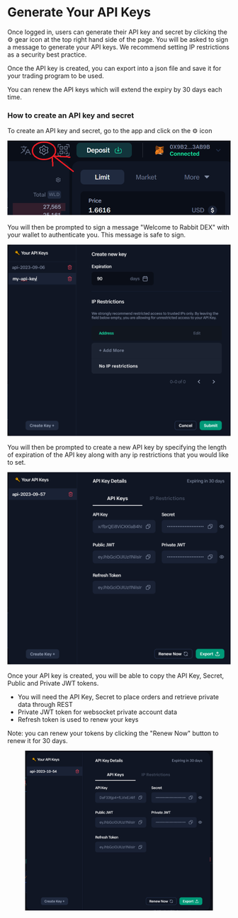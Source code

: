 # Generate Your API Keys

Once logged in, users can generate their API key and secret by clicking the :gear: gear icon at the top right hand side of the page. You will be asked to sign a message to generate your API keys. We recommend setting IP restrictions as a security best practice.&#x20;

Once the API key is created, you can export into a json file and save it for your trading program to be used.&#x20;

You can renew the API keys which will extend the expiry by 30 days each time.&#x20;

### How to create an API key and secret

To create an API key and secret, go to the app and click on the :gear: icon

![](<../.gitbook/assets/image (20).png>)

You will then be prompted to sign a message "Welcome to Rabbit DEX" with your wallet to authenticate you. This message is safe to sign.&#x20;

![](<../.gitbook/assets/image (23).png>)

You will then be prompted to create a new API key by specifying the length of expiration of the API key along with any ip restrictions that you would like to set.

![](<../.gitbook/assets/image (24).png>)

Once your API key is created, you will be able to copy the API Key, Secret, Public and Private JWT tokens.&#x20;

* You will need the API Key, Secret to place orders and retrieve private data through REST
* Private JWT token for websocket private account data
* Refresh token is used to renew your keys

Note: you can renew your tokens by clicking the "Renew Now" button to renew it for 30 days.

<figure><img src="../.gitbook/assets/image (1) (2) (1).png" alt=""><figcaption></figcaption></figure>





